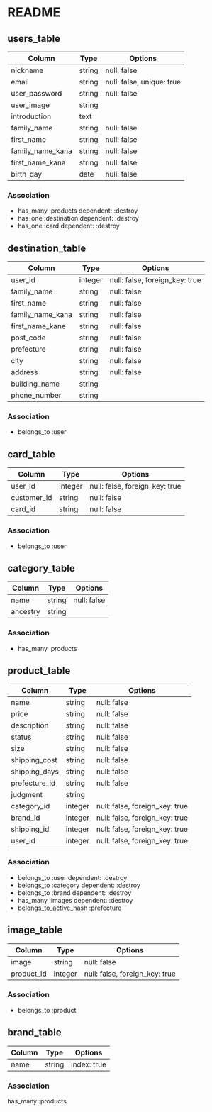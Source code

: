 # README

## users_table

|Column|Type|Options|
|------|----|-------|
|nickname|string|null: false|
|email|string|null: false, unique: true|
|user_password|string|null: false|
|user_image|string|
|introduction|text|
|family_name|string|null: false|
|first_name|string|null: false|
|family_name_kana|string|null: false|
|first_name_kana|string|null: false|
|birth_day|date|null: false|
<!-- email に unique: true を追加 -->

### Association

- has_many :products dependent: :destroy
- has_one :destination dependent: :destroy
- has_one :card dependent: :destroy


## destination_table

|Column|Type|Options|
|------|----|-------|
|user_id|integer|null: false, foreign_key: true|
|family_name|string|null: false|
|first_name|string|null: false|
|family_name_kana|string|null: false|
|first_name_kane|string|null: false|
|post_code|string|null: false|
|prefecture|string|null: false|
|city|string|null: false|
|address|string|null: false|
|building_name|string|
|phone_number|string|

### Association

- belongs_to :user


## card_table

|Column|Type|Options|
|------|----|-------|
|user_id|integer|null: false, foreign_key: true|
|customer_id|string|null: false|
|card_id|string|null: false|

### Association

- belongs_to :user


## category_table

|Column|Type|Options|
|------|----|-------|
|name|string|null: false|
|ancestry|string|
<!-- ancestryは、gem ancestryを使用するため。 -->

### Association

- has_many :products


## product_table

|Column|Type|Options|
|------|----|-------|
|name|string|null: false|
|price|string|null: false|
|description|string|null: false|
|status|string|null: false|
|size|string|null: false|
|shipping_cost|string|null: false|
|shipping_days|string|null: false|
|prefecture_id|string|null: false|
|judgment|string|
|category_id|integer|null: false, foreign_key: true|
|brand_id|integer|null: false, foreign_key: true|
|shipping_id|integer|null: false, foreign_key: true|
|user_id|integer|null: false, foreign_key: true|

### Association

- belongs_to :user dependent: :destroy
- belongs_to :category dependent: :destroy
- belongs_to :brand dependent: :destroy
- has_many :images dependent: :destroy
- belongs_to_active_hash :prefecture


## image_table

|Column|Type|Options|
|------|----|-------|
|image|string|null: false|
|product_id|integer|null: false, foreign_key: true|

### Association

- belongs_to :product


## brand_table

|Column|Type|Options|
|------|----|-------|
|name|string|index: true|

### Association

has_many :products